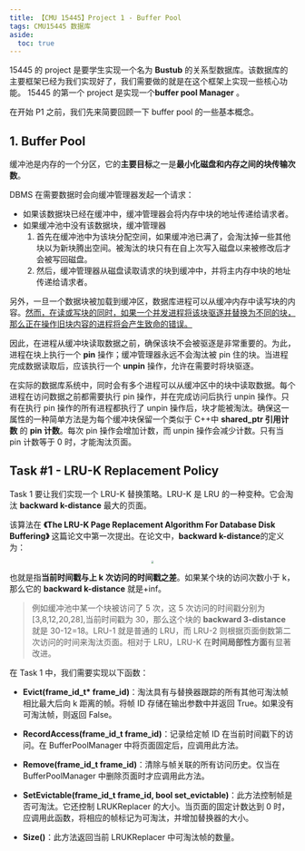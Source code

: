 ```yaml
---
title: 【CMU 15445】Project 1 - Buffer Pool
tags: CMU15445 数据库
aside:
  toc: true
---
```


<!--more-->

15445 的 project 是要学生实现一个名为 **Bustub** 的关系型数据库。该数据库的主要框架已经为我们实现好了，我们需要做的就是在这个框架上实现一些核心功能。
15445 的第一个 project 是实现一个**buffer pool Manager** 。

在开始 P1 之前，我们先来简要回顾一下 buffer pool 的一些基本概念。

## 1. Buffer Pool

缓冲池是内存的一个分区，它的**主要目标**之一是**最小化磁盘和内存之间的块传输次数**。

DBMS 在需要数据时会向缓冲管理器发起一个请求：

- 如果该数据块已经在缓冲中，缓冲管理器会将内存中块的地址传递给请求者。
- 如果缓冲池中没有该数据块，缓冲管理器
  1. 首先在缓冲池中为该块分配空间，如果缓冲池已满了，会淘汰掉一些其他块以为新块腾出空间。被淘汰的块只有在自上次写入磁盘以来被修改后才会被写回磁盘。
  2. 然后，缓冲管理器从磁盘读取请求的块到缓冲中，并将主内存中块的地址传递给请求者。

另外，一旦一个数据块被加载到缓冲区，数据库进程可以从缓冲内存中读写块的内容。<u>然而，在读或写块的同时，如果一个并发进程将该块驱逐并替换为不同的块，那么正在操作旧块内容的进程将会产生致命的错误。</u>

因此，在进程从缓冲块读取数据之前，确保该块不会被驱逐是非常重要的。为此，进程在块上执行一个 **pin** 操作；缓冲管理器永远不会淘汰被 pin 住的块。当进程完成数据读取后，应该执行一个 **unpin** 操作，允许在需要时将块驱逐。

在实际的数据库系统中，同时会有多个进程可以从缓冲区中的块中读取数据。每个进程在访问数据之前都需要执行 pin 操作，并在完成访问后执行 unpin 操作。只有在执行 pin 操作的所有进程都执行了 unpin 操作后，块才能被淘汰。确保这一属性的一种简单方法是为每个缓冲块保留一个类似于 C++中 **shared_ptr 引用计数** 的 **pin 计数**。每次 pin 操作会增加计数，而 unpin 操作会减少计数。只有当 pin 计数等于 0 时，才能淘汰页面。

## Task #1 - LRU-K Replacement Policy

Task 1 要让我们实现一个 LRU-K 替换策略。LRU-K 是 LRU 的一种变种。它会淘汰 **backward k-distance** 最大的页面。

该算法在 **《The LRU-K Page Replacement Algorithm For Database Disk Buffering》** 这篇论文中第一次提出。在论文中，**backward k-distance**的定义为：

<div  align="center">
<img src= "
https://pictureloomione.oss-cn-beijing.aliyuncs.com/pic/15445/p1/bkd.png"
style="zoom:30%"
/>
</div>

也就是指**当前时间戳与上 k 次访问的时间戳之差**。如果某个块的访问次数小于 k，那么它的 **backward k-distance** 就是+inf。

> 例如缓冲池中某一个块被访问了 5 次，这 5 次访问的时间戳分别为[3,8,12,20,28],当前时间戳为 30，那么这个块的 **backward 3-distance** 就是 30-12=18。LRU-1 就是普通的 LRU，而 LRU-2 则根据页面倒数第二次访问的时间来淘汰页面。相对于 LRU，LRU-K 在**时间局部性方面**有显著改进。

在 Task 1 中，我们需要实现以下函数：

- **Evict(frame_id_t\* frame_id)**：淘汰具有与替换器跟踪的所有其他可淘汰帧相比最大后向 k 距离的帧。将帧 ID 存储在输出参数中并返回 True。如果没有可淘汰帧，则返回 False。

- **RecordAccess(frame_id_t frame_id)**：记录给定帧 ID 在当前时间戳下的访问。在 BufferPoolManager 中将页面固定后，应调用此方法。

- **Remove(frame_id_t frame_id)**：清除与帧关联的所有访问历史。仅当在 BufferPoolManager 中删除页面时才应调用此方法。

- **SetEvictable(frame_id_t frame_id, bool set_evictable)**：此方法控制帧是否可淘汰。它还控制 LRUKReplacer 的大小。当页面的固定计数达到 0 时，应调用此函数，将相应的帧标记为可淘汰，并增加替换器的大小。

- **Size()**：此方法返回当前 LRUKReplacer 中可淘汰帧的数量。
